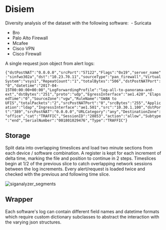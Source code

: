 # Disiem

Diversity analysis of the dataset with the following software:
  - Suricata
  - Bro
  - Palo Alto Firewall
  - Mcafee
  - Cisco VPN
  - Cisco Firewall
  
A single request json object from alert logs:

 `{"dstPostNAT":"0.0.0.0","srcPort":"57122","Flags":"0x19","server_name":"sinfwo302a","dst":"10.23.70.11","sourceType":"pan_firewall","VirtualSystem":"vsys1","RepeatCount":"1","totalBytes":"506","dstPostNATPort":"0","datetime":"2017-04-15T00:00:00+00:00","LogForwardingProfile":"log-all-to-panorama-and-ext","dstBytes":"251","proto":"udp","EgressInterface":"ae1.420","ElapsedTime":"0","SourceZone":"vgw","RuleName":"GWAN to UFIS","totalPackets":"2","srcPostNATPort":"0","srcBytes":"255","Application":"ldap","IngressInterface":"ae1.501","src":"10.30.1.100","dstPort":"389","srcPostNAT":"0.0.0.0","URLCategory":"any","DestinationZone":"office","cat":"TRAFFIC","SessionID":"28853","action":"allow","Subtype":"end","SerialNumber":"001801029476","Type":"TRAFFIC"}`

## Storage

Split data into overlapping timeslices and load two minute sections from each device / software combination. A register is kept for each increment of delta time, marking the file and position to continue in 2 steps. Timeslices begin at 1/2 of the previous slice to catch overlapping network sessions between the log increments. Every alert/request is loaded twice and checked with the previous and following time slice.

![siganalyzer_segments](https://user-images.githubusercontent.com/6486510/29896111-a3080aaa-8dd3-11e7-920c-493a0599b2ce.png)

## Wrapper

Each software's log can contain different field names and datetime formats which require custom dictionary subclasses to abstract the interaction with the varying json structures.
